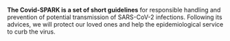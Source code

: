 **The Covid-SPARK is a set of short guidelines** for responsible handling and prevention of potential transmission of SARS-CoV-2 infections.
Following its advices, we will protect our loved ones and help the epidemiological service to curb the virus.